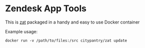# Zendesk App Tools

This is [zat](https://developer.zendesk.com/apps/docs/developer-guide/zat) packaged in a handy and easy to use Docker container

Example usage:
```
docker run -v /path/to/files:/src citypantry/zat update
```

